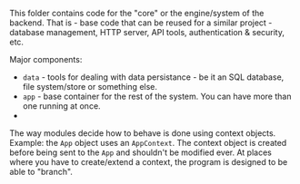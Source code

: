 This folder contains code for the "core" or the engine/system of the backend.
That is - base code that can be reused for a similar project - database management, HTTP server, API tools, authentication & security, etc.

Major components:
- `data` - tools for dealing with data persistance - be it an SQL database, file system/store or something else.
- `app` - base container for the rest of the system. You can have more than one running at once.
- 

The way modules decide how to behave is done using context objects.
Example: the `App` object uses an `AppContext`.
The context object is created before being sent to the `App` and shouldn't be modified ever.
At places where you have to create/extend a context, the program is designed to be able to "branch".
